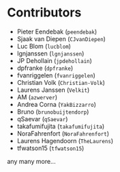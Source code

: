 Contributors
============


* Pieter Eendebak (`peendebak`)
* Sjaak van Diepen (`CJvanDiepen`)
* Luc Blom (`lucblom`)
* lgnjanssen (`lgnjanssen`)
* JP Dehollain (`jpdehollain`)
* dpfranke (`dpfranke`)
* fvanriggelen (`fvanriggelen`)
* Christian Volk (`Christian-Volk`)
* Laurens Janssen (`Velkit`)
* AM (`azwerver`)
* Andrea Corna (`YakBizzarro`)
* Bruno  (`brunobuijtendorp`)
* qSaevar (`qSaevar`)
* takafumifujita (`takafumifujita`)
* NoraFahrenfort (`NoraFahrenfort`)
* Laurens Hagendoorn (`TheLaurens`)
* tfwatson15 (`tfwatson15`)

any many more...